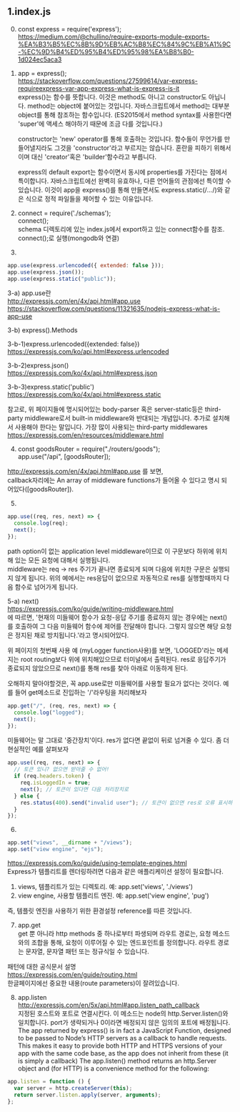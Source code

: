 ## 1.index.js

0. const express = require('express');  
   https://medium.com/@chullino/require-exports-module-exports-%EA%B3%B5%EC%8B%9D%EB%AC%B8%EC%84%9C%EB%A1%9C-%EC%9D%B4%ED%95%B4%ED%95%98%EA%B8%B0-1d024ec5aca3

1. app = express();  
   https://stackoverflow.com/questions/27599614/var-express-requireexpress-var-app-express-what-is-express-is-it  
   express()는 함수를 뜻합니다. 이것은 method도 아니고 constructor도 아닙니다. method는 object에 붙어있는 것입니다. 자바스크립트에서 method는 대부분 object를 통해 참조하는 함수입니다.      (ES2015에서 method syntax를 사용한다면 'super'에 액세스 해야하기 때문에 조금 다를 것입니다.)

   constructor는 'new' operator를 통해 호출하는 것입니다. 함수들이 무언가를 만들어낼지라도 그것을 'constructor'라고 부르지는 않습니다. 혼란을 피하기 위해서이며 대신 'creator'혹은 'builder'함수라고 부릅니다.

   express의 default export는 함수이면서 동시에 properties를 가진다는 점에서 특이합니다. 자바스크립트에선 완벽히 유효하나, 다른 언어들의 관점에선 특이할 수 있습니다. 이것이 app을 express()를 통해 만들면서도 express.static(/_..._/)와 같은 식으로 정적 파일들을 제어할 수 있는 이유입니다.

2. connect = require('./schemas');  
   connect();  
   schema 디렉토리에 있는 index.js에서 export하고 있는 connect함수를 참조. connect();로 실행(mongodb와 연결)  

3.  

```javascript
app.use(express.urlencoded({ extended: false }));
app.use(express.json());
app.use(express.static("public"));
```

3-a) app.use란  
http://expressjs.com/en/4x/api.html#app.use
https://stackoverflow.com/questions/11321635/nodejs-express-what-is-app-use

3-b) express().Methods  

3-b-1)express.urlencoded({extended: false})  
https://expressjs.com/ko/api.html#express.urlencoded

3-b-2)express.json()  
https://expressjs.com/ko/4x/api.html#express.json
 
3-b-3)express.static('public')  
https://expressjs.com/ko/4x/api.html#express.static

참고로, 위 페이지들에 명시되어있는 body-parser 혹은 server-static등은 third-party middleware로서 built-in middleware와 반대되는 개념입니다. 추가로 설치해서 사용해야 한다는 말입니다.
가장 많이 사용되는 third-party middlewares  
https://expressjs.com/en/resources/middleware.html


4. const goodsRouter = require("./routers/goods");  
   app.use("/api", [goodsRouter]);


http://expressjs.com/en/4x/api.html#app.use 를 보면,  
callback자리에는 An array of middleware functions가 들어올 수 있다고 명시 되어있다([goodsRouter]).  

5.  

```javascript
app.use((req, res, next) => {
  console.log(req);
  next();
});
```

path option이 없는 application level middleware이므로 이 구문보다 하위에 위치해 있는 모든 요청에 대해서 실행됩니다.  
middleware는 req -> res 주기가 끝나면 종료되게 되며 다음에 위치한 구문은 실행되지 않게 됩니다. 위의 예에서는 res응답이 없으므로 자동적으로 res를 실행할때까지 다음 함수로 넘어가게 됩니다.  


5-a) next()  
https://expressjs.com/ko/guide/writing-middleware.html  
에 따르면, '현재의 미들웨어 함수가 요청-응답 주기를 종료하지 않는 경우에는 next()를 호출하여 그 다음 미들웨어 함수에 제어를 전달해야 합니다. 그렇지 않으면 해당 요청은 정지된 채로 방치됩니다.'라고 명시되어있다.  

위 페이지의 첫번째 사용 예 (myLogger function사용)를 보면, 'LOGGED'라는 메세지는 root routing보다 위에 위치해있으므로 터미널에서 출력된다. res로 응답주기가 종료되지 않았으므로 next()를 통해 res를 찾아 아래로 이동하게 된다.  

오해하지 말아야할것은, 꼭 app.use로만 미들웨어를 사용할 필요가 없다는 것이다. 예를 들어 get메소드로 진입하는 '/'라우팅을 처리해보자  

```javascript
app.get("/", (req, res, next) => {
  console.log("logged");
  next();
});
```

미들웨어는 말 그대로 '중간장치'이다. res가 없다면 끝없이 뒤로 넘겨줄 수 있다. 좀 더 현실적인 예를 살펴보자  

```javascript
app.use((req, res, next) => {
  // 토큰 있니? 없으면 받아줄 수 없어!
  if (req.headers.token) {
    req.isLoggedIn = true;
    next(); // 토큰이 있다면 다음 처리장치로
  } else {
    res.status(400).send("invalid user"); // 토큰이 없으면 res로 오류 표시하고 응답 종료
  }
});
```

6.  

```javascript
app.set("views", __dirname + "/views");
app.set("view engine", "ejs");
```

https://expressjs.com/ko/guide/using-template-engines.html  
Express가 템플리트를 렌더링하려면 다음과 같은 애플리케이션 설정이 필요합니다.  

1. views, 템플리트가 있는 디렉토리. 예: app.set('views', './views')  
2. view engine, 사용할 템플리트 엔진. 예: app.set('view engine', 'pug')  

즉, 템플릿 엔진을 사용하기 위한 환경설정 reference를 따른 것입니다.  

7. app.get  
   get 뿐 아니라 http methods 중 하나로부터 파생되며 라우트 경로는, 요청 메소드와의 조합을 통해, 요청이 이루어질 수 있는 엔드포인트를 정의합니다. 라우트 경로는 문자열, 문자열 패턴 또는 정규식일 수 있습니다.  

  패턴에 대한 공식문서 설명  
  https://expressjs.com/en/guide/routing.html  
  한글페이지에선 중요한 내용(route parameters)이 잘려있습니다.  

8. app.listen  
   http://expressjs.com/en/5x/api.html#app.listen_path_callback  
   지정된 호스트와 포트로 연결시킨다. 이 메소드는 node의 http.Server.listen()와 일치합니다. port가 생략되거나 0이라면 배정되지 않은 임의의 포트에 배정됩니다.  
   The app returned by express() is in fact a JavaScript Function, designed to be passed to Node’s HTTP servers as a callback to handle requests. This makes it easy to provide both HTTP and HTTPS versions of your app with the same code base, as the app does not inherit from these (it is simply a callback)
   The app.listen() method returns an http.Server object and (for HTTP) is a convenience method for the following:

```javascript
app.listen = function () {
  var server = http.createServer(this);
  return server.listen.apply(server, arguments);
};
```
